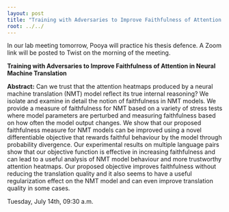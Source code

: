 ```yaml
---
layout: post
title: "Training with Adversaries to Improve Faithfulness of Attention in Neural Machine Translation"
root: ../../
---
```

In our lab meeting tomorrow, Pooya will practice his thesis defence.
A Zoom link will be posted to Twist on the morning of the meeting. 

**Training with Adversaries to Improve Faithfulness of Attention in Neural Machine Translation**

**Abstract:**
 Can we trust that the attention heatmaps produced by a neural machine translation (NMT) model reflect its true internal reasoning? We isolate and examine in detail the notion of faithfulness in NMT models.  We provide a measure of faithfulness for NMT based on a variety of stress tests where model parameters are perturbed and measuring faithfulness based on how often the model output changes. We show that our proposed faithfulness measure for NMT models can be improved using a novel differentiable objective that rewards faithful behaviour by the model through probability divergence. Our experimental results on multiple language pairs show that our objective function is effective in increasing faithfulness and can lead to a useful analysis of NMT model behaviour and more trustworthy attention heatmaps. Our proposed objective improves faithfulness without reducing the translation quality and it also seems to have a useful regularization effect on the NMT model and can even improve translation quality in some cases.

Tuesday, July 14th, 09:30 a.m.
